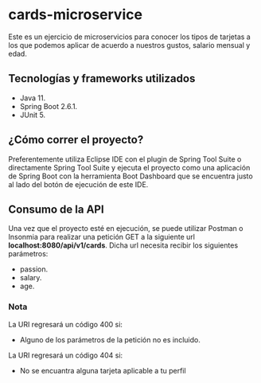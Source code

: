 # cards-microservice

Este es un ejercicio de microservicios para conocer los tipos de tarjetas a los que podemos aplicar de acuerdo a nuestros
gustos, salario mensual y edad.

## Tecnologías y frameworks utilizados

- Java 11.
- Spring Boot 2.6.1.
- JUnit 5.

## ¿Cómo correr el proyecto?

Preferentemente utiliza Eclipse IDE con el plugin de Spring Tool Suite o directamente Spring Tool Suite
y ejecuta el proyecto como una aplicación de Spring Boot con la herramienta Boot Dashboard que se encuentra
justo al lado del botón de ejecución de este IDE.

## Consumo de la API

Una vez que el proyecto esté en ejecución, se puede utilizar Postman o Insonmia para realizar una petición GET a la siguiente url **localhost:8080/api/v1/cards**. Dicha url necesita recibir los siguientes parámetros:

- passion.
- salary.
- age.

### Nota

La URI regresará un código 400 si:

- Alguno de los parámetros de la petición no es incluido.

La URI regresará un código 404 si:

- No se encuantra alguna tarjeta aplicable a tu perfil


